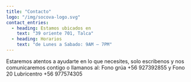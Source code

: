 ```yaml
---
title: "Contacto"
logo: "/img/socova-logo.svg"
contact_entries:
  - heading: Estamos ubicados en
    text: "39 oriente 701, Talca"
  - heading: Horarios
    text: "de Lunes a Sabado: 9AM – 7PM"
---
```


Estaremos atentos a ayudarte en lo que necesites, solo escribenos y nos comunicaremos contigo o llamanos al: Fono grúa +56 927392855 y Fono 20 Lubricentro +56 977574305


